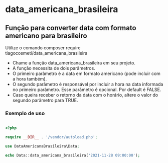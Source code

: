 
# data_americana_brasileira

## Função para converter data com formato americano para brasileiro

Utilize o comando composer require tiagocosmeti/data_americana_brasileira

+ Chame a função data_americana_brasileira em seu projeto.
+ A função necessita de dois parâmetros. 
+ O primeiro parâmetro é a data em formato americano (pode incluir com a hora também).
+ O segundo parâmetro é responsável por incluir a hora na data informada no primeiro parâmetro. Esse parâmetro é opcional. Por default é FALSE.
+ Caso queira receber o retorno da data com o horário, altere o valor do segundo parâmetro para TRUE.

### Exemplo de uso

```php

<?php

require __DIR__ . '/vendor/autoload.php';

use DataAmericanaBrasileira\Data;

echo Data::data_americana_brasileira('2021-11-28 09:00:00');

```
